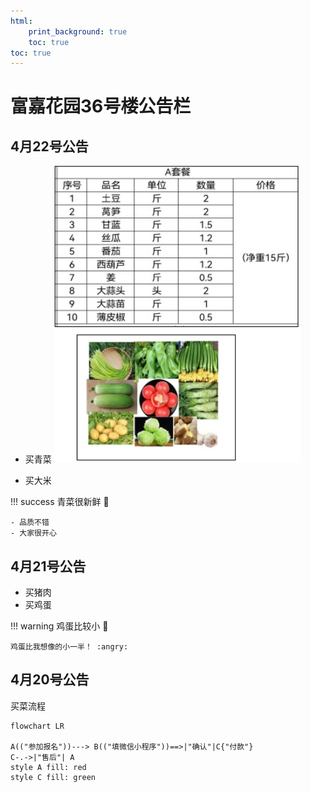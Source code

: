 ```yaml
---
html:
    print_background: true
    toc: true
toc: true
---
```


# 富嘉花园36号楼公告栏


## 4月22号公告

- 买青菜
![](images/2022-04-22-18-11-58.png)

- 买大米


!!! success 青菜很新鲜 💯

    - 品质不错
    - 大家很开心
    

## 4月21号公告

- 买猪肉
- 买鸡蛋

!!! warning 鸡蛋比较小 🥚

    鸡蛋比我想像的小一半！ :angry:
    

## 4月20号公告

买菜流程

```mermaid
flowchart LR

A(("参加报名"))---> B(("填微信小程序"))==>|"确认"|C{"付款"}
C-.->|"售后"| A
style A fill: red
style C fill: green
